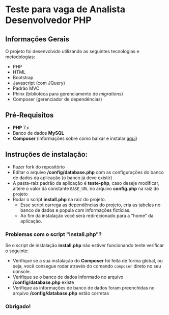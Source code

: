 ﻿
# Teste para vaga de Analista Desenvolvedor PHP
## Informações Gerais
O projeto foi desenvolvido utilizando as seguintes tecnologias e metodologias:

 - PHP
 - HTML
 - Bootstrap
 - Javascript (com JQuery)
 - Padrão MVC
 - Phinx (biblioteca para gerenciamento de  *migrations*)
 - Composer (gerenciador de dependências)

## Pré-Requisitos
- **PHP** 7.x
- Banco de dados **MySQL**
- **Composer** (informações sobre como baixar e instalar [aqui](https://getcomposer.org/))

## Instruções de instalação:
 - Fazer fork do repositório
 - Editar o arquivo **/config/database.php** com as configurações do banco de dados da aplicação (o banco já deve existir)
 - A pasta-raiz padrão da aplicação é **teste-php**, caso  deseje modificar, altere o valor da constante `BASE_URL` no arquivo **config.php** na raiz do projeto
 - Rodar o script **install.php** na raiz do projeto.
	 - Esse script carrega as dependências do projeto, cria as tabelas no banco de dados e popula com informações fictícias.
	 - Ao fim da instalação você será redirecionado para a "home" da aplicação.

### Problemas com o script "install.php"?

Se o script de instalação **install.php** não estiver funcionando tente verificar o seguinte:

 - Verifique se a sua instalação do **Composer** foi feita de forma global, ou seja, você consegue rodar através do comando `composer` direto no seu console.
 - Verifique se o banco de dados informado no arquivo **/config/database.php** existe
 - Verifique as informações de banco de dados foram preenchidas no arquivo **/config/database.php** estão corretas

### Obrigado!

